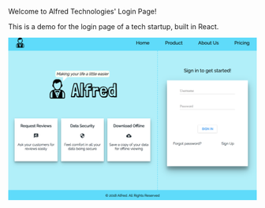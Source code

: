 Welcome to Alfred Technologies' Login Page!

This is a demo for the login page of a tech startup, built in React.

![](/screenshots/AlfredOverview.png)